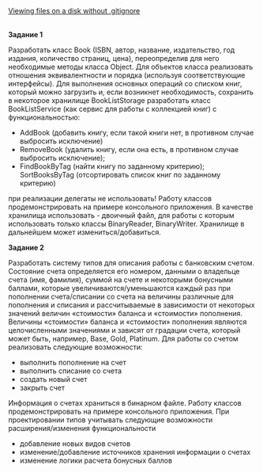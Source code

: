 <a href="https://drive.google.com/drive/u/0/folders/1RXzXh-L_YZj8MSzvW8Q1P1xU-RzTTe4o">
Viewing files on a disk without .gitignore
</a>

<br />
<br />
<p><b>Задание 1</b></p>
<p>
Разработать класс Book (ISBN, автор, название, издательство, год издания, количество страниц, цена), 
переопределив для него необходимые методы класса Object. 
Для объектов класса реализовать отношения эквивалентности и порядка 
(используя соответствующие интерфейсы). Для выполнения основных операций со списком книг, 
который можно загрузить и, если возникнет необходимость, сохранить в некоторое хранилище 
BookListStorage разработать класс BookListService (как сервис для работы с коллекцией книг) 
с функциональностью:
<ul>
	<li>AddBook (добавить книгу, если такой книги нет, в противном случае выбросить исключение)</li>
	<li>RemoveBook (удалить книгу, если она есть, в противном случае выбросить исключение);</li>
	<li>FindBookByTag (найти книгу по заданному критерию); SortBooksByTag (отсортировать список книг по заданному критерию)</li>
</ul>
при реализации делегаты не использовать!
Работу классов продемонстрировать на примере консольного приложения. 
В качестве хранилища использовать
- двоичный файл, для работы с которым использовать только классы BinaryReader, BinaryWriter. 
Хранилище в дальнейшем может измениться/добавиться.
</p>

<p><b>Задание 2</b></p>
<p>
Разработать систему типов для описания работы с банковским счетом. Состояние счета определяется его номером, данными о владельце счета (имя, фамилия), суммой на счете и некоторыми бонусными баллами, которые увеличиваются/уменьшаются каждый раз при пополнении счета/списании со счета на величины различные для пополнения и списания и рассчитываемые в зависимости от некоторых значений величин «стоимости» баланса и «стоимости» пополнения. Величины «стоимости» баланса и «стоимости» пополнения являются целочисленными значениями и зависят от градации счета, который может быть, например,  Base, Gold, Platinum.
Для работы со счетом реализовать следующие возможности: 
<ul>
	<li>выполнить пополнение на счет</li>
	<li>выполнить списание со счета</li>
	<li>создать новый счет</li>
	<li>закрыть счет</li>
</ul>
Информация о счетах храниться в бинарном файле.
Работу классов продемонстрировать на примере консольного приложения. 
При проектировании типов учитывать следующие возможности расширения/изменения функциональности
<ul>
	<li>добавление новых видов счетов</li>
	<li>изменение/добавление источников хранения информации о счетах</li>
	<li>изменение логики расчета бонусных баллов</li>
</ul>
</p>
